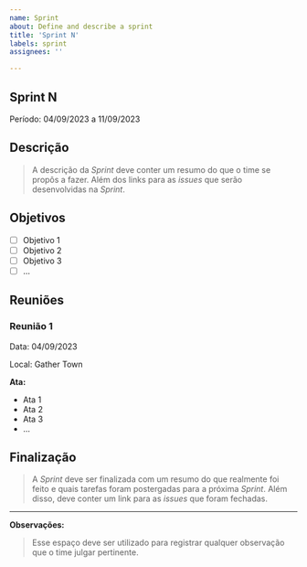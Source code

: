 ```yaml
---
name: Sprint
about: Define and describe a sprint
title: 'Sprint N'
labels: sprint
assignees: ''

---
```


## Sprint N

Período: 04/09/2023 a 11/09/2023

## Descrição

> A descrição da _Sprint_ deve conter um resumo do que o time se propôs a fazer. Além dos links para as _issues_ que serão desenvolvidas na _Sprint_.

## Objetivos

- [ ] Objetivo 1
- [ ] Objetivo 2
- [ ] Objetivo 3
- [ ] ...

## Reuniões

### Reunião 1

Data: 04/09/2023

Local: Gather Town

**Ata:**

- Ata 1
- Ata 2
- Ata 3
- ...

## Finalização

> A _Sprint_ deve ser finalizada com um resumo do que realmente foi feito e quais tarefas foram postergadas para a próxima _Sprint_. Além disso, deve conter um link para as _issues_ que foram fechadas.

---

**Observações:**

> Esse espaço deve ser utilizado para registrar qualquer observação que o time julgar pertinente.
